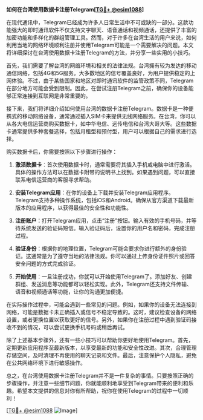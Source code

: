 **如何在台湾使用数据卡注册Telegram[[TG💪+ @esim1088](https://t.me/s/esim1088)]**

在现代通讯中，Telegram已经成为许多人日常生活中不可或缺的一部分。这款功能强大的即时通讯软件不仅支持文字聊天、语音通话和视频通话，还提供了丰富的加密功能和多样化的群组管理工具。然而，对于许多在台湾生活的用户来说，如何利用当地的网络环境顺利注册并使用Telegram可能是一个需要解决的问题。本文将详细探讨在台湾使用数据卡注册Telegram的方法，并分享一些实用的小技巧。

首先，我们需要了解台湾的网络环境和相关的法律法规。台湾拥有较为发达的移动通信网络，包括4G和5G服务。大多数地区的信号覆盖良好，为用户提供稳定的上网体验。不过，由于某些国家和地区对即时通讯软件的监管政策不同，Telegram在部分地方可能会受到限制。因此，在尝试注册Telegram之前，确保你的设备能够正常连接到互联网是非常重要的。

接下来，我们将详细介绍如何使用台湾的数据卡注册Telegram。数据卡是一种便携式的移动网络设备，通常通过插入SIM卡来提供无线网络服务。在台湾，你可以从各大电信运营商购买数据卡，如中华电信、远传电信和台湾大哥大等。这些数据卡通常提供多种套餐选择，包括月租型和预付型，用户可以根据自己的需求进行选择。

购买数据卡后，你需要按照以下步骤进行操作：

1. **激活数据卡**：首次使用数据卡时，通常需要将其插入手机或电脑中进行激活。具体的操作方法可以在数据卡附带的说明书上找到。如果遇到问题，可以直接联系电信运营商的客服寻求帮助。

2. **安装Telegram应用**：在你的设备上下载并安装Telegram应用程序。Telegram支持多种操作系统，包括iOS和Android。确保从官方渠道下载最新版本的应用程序，以获得最佳的安全性和功能性。

3. **注册账户**：打开Telegram应用，点击“注册”按钮。输入有效的手机号码，并等待系统发送的验证码短信。输入验证码后，设置你的用户名和密码，完成注册过程。

4. **验证身份**：根据你的地理位置，Telegram可能会要求你进行额外的身份验证。这通常是为了遵守当地的法律法规。你可以通过上传身份证件照片或回答安全问题的方式完成验证。

5. **开始使用**：一旦注册成功，你就可以开始使用Telegram了。添加好友、创建群组、发送消息等功能都可以轻松实现。此外，Telegram还支持文件传输、语音和视频通话等功能，让你的沟通更加便捷。

在实际操作过程中，可能会遇到一些常见的问题。例如，如果你的设备无法连接到网络，可能是数据卡未正确插入或信号不稳定导致的。这时，建议检查设备的网络设置，或者更换位置以获取更好的信号。另外，如果你在注册过程中遇到验证码接收不到的情况，可以尝试更换手机号码或稍后再试。

除了上述基本步骤外，还有一些小技巧可以帮助你更好地使用Telegram。首先，定期更新应用程序至最新版本，以享受最新的功能和安全性改进。其次，合理管理存储空间，及时清理不再使用的聊天记录和文件。最后，注意保护个人隐私，避免在公共网络环境下进行敏感操作。

总之，在台湾使用数据卡注册Telegram并不是一件复杂的事情。只要按照正确的步骤操作，并注意一些细节问题，你就能顺利地享受到Telegram带来的便利和乐趣。希望本文提供的信息对你有所帮助，祝你在使用Telegram的过程中一切顺利！

[[TG💪+ @esim1088](https://t.me/s/esim1088) ![Image](https://i.postimg.cc/4NQfJmqS/Snipaste-2025-05-13-00-14-12.png)]
